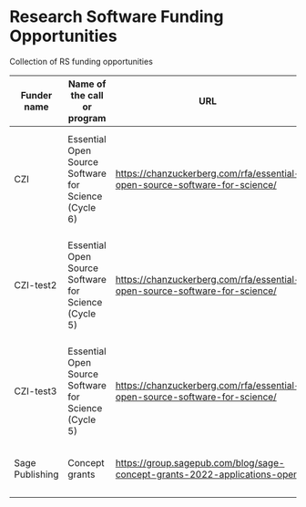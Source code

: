 # Research Software Funding Opportunities
Collection of RS funding opportunities

| Funder name     | 	Name of the call or program                          | 	URL                                                                        | 	Deadline   | 	Eligibility                                                             | 	Keywords       |
| --------------- | ----------------------------------------------------- | --------------------------------------------------------------------------- | ----------- | ------------------------------------------------------------------------ | --------------- |
| CZI             |  Essential Open Source Software for Science (Cycle 6) |  https://chanzuckerberg.com/rfa/essential-open-source-software-for-science/ |  2023-06-30 |  open source software projects that are essential to biomedical research |  Open science   |
| CZI-test2       |  Essential Open Source Software for Science (Cycle 5) |  https://chanzuckerberg.com/rfa/essential-open-source-software-for-science/ |  2022-06-30 |  open source software projects that are essential to biomedical research |  Open science   |
| CZI-test3       |  Essential Open Source Software for Science (Cycle 5) |  https://chanzuckerberg.com/rfa/essential-open-source-software-for-science/ |  2022-06-30 |  open source software projects that are essential to biomedical research |  Open science   |
| Sage Publishing | Concept grants                                        | https://group.sagepub.com/blog/sage-concept-grants-2022-applications-open   | 22/5/2022   | New tools for social science research                                    | Social sciences |
|                 |                                                       |                                                                             |             |                                                                          |                 |
